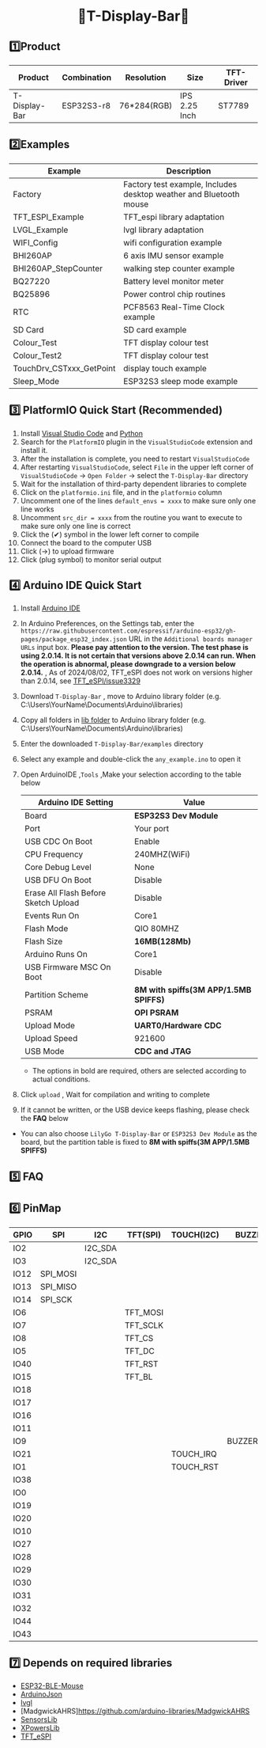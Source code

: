 <h1 align = "center">🌟T-Display-Bar🌟</h1> 

## 1️⃣Product

| Product       | Combination | Resolution  | Size          | TFT-Driver |
| ------------- | ----------- | ----------- | ------------- | ---------- |
| T-Display-Bar | ESP32S3-r8  | 76*284(RGB) | IPS 2.25 Inch | ST7789     |

## 2️⃣Examples

| Example                  | Description                                                        |
| ------------------------ | ------------------------------------------------------------------ |
| Factory                  | Factory test example, Includes desktop weather and Bluetooth mouse |
| TFT_ESPI_Example         | TFT_espi library adaptation                                        |
| LVGL_Example             | lvgl library adaptation                                            |
| WIFI_Config              | wifi configuration example                                         |
| BHI260AP                 | 6 axis IMU sensor example                                          |
| BHI260AP_StepCounter     | walking step counter example                                       |
| BQ27220                  | Battery level monitor meter                                        |
| BQ25896                  | Power control chip routines                                        |
| RTC                      | PCF8563 Real-Time Clock example                                    |
| SD Card                  | SD card example                                                    |
| Colour_Test              | TFT display colour test                                            |
| Colour_Test2             | TFT display colour test                                            |
| TouchDrv_CSTxxx_GetPoint | display touch example                                              |
| Sleep_Mode               | ESP32S3 sleep mode example                                         |

## 3️⃣ PlatformIO Quick Start (Recommended)

1. Install [Visual Studio Code](https://code.visualstudio.com/) and [Python](https://www.python.org/)
2. Search for the `PlatformIO` plugin in the `VisualStudioCode` extension and install it.
3. After the installation is complete, you need to restart `VisualStudioCode`
4. After restarting `VisualStudioCode`, select `File` in the upper left corner of `VisualStudioCode` -> `Open Folder` -> select the `T-Display-Bar` directory
5. Wait for the installation of third-party dependent libraries to complete
6. Click on the `platformio.ini` file, and in the `platformio` column
7. Uncomment one of the lines `default_envs = xxxx` to make sure only one line works
8. Uncomment `src_dir = xxxx` from the routine you want to execute to make sure only one line is correct
9. Click the (✔) symbol in the lower left corner to compile
10. Connect the board to the computer USB
11. Click (→) to upload firmware
12. Click (plug symbol) to monitor serial output

## 4️⃣ Arduino IDE Quick Start

1. Install [Arduino IDE](https://www.arduino.cc/en/software)
2. In Arduino Preferences, on the Settings tab, enter the `https://raw.githubusercontent.com/espressif/arduino-esp32/gh-pages/package_esp32_index.json` URL in the `Additional boards manager URLs` input box. **Please pay attention to the version. The test phase is using 2.0.14. It is not certain that versions above 2.0.14 can run. When the operation is abnormal, please downgrade to a version below 2.0.14.** , As of 2024/08/02, TFT_eSPI does not work on versions higher than 2.0.14, see [TFT_eSPI/issue3329](https://github.com/Bodmer/TFT_eSPI/issues/3329)
3. Download `T-Display-Bar` , move to Arduino library folder (e.g. C:\Users\YourName\Documents\Arduino\libraries)
4. Copy all folders in [lib folder](./lib/) to Arduino library folder (e.g. C:\Users\YourName\Documents\Arduino\libraries)
5. Enter the downloaded `T-Display-Bar/examples` directory
6. Select any example and double-click the `any_example.ino` to open it
7. Open ArduinoIDE ,`Tools` ,Make your selection according to the table below

    | Arduino IDE Setting                  | Value                                   |
    | ------------------------------------ | --------------------------------------- |
    | Board                                | **ESP32S3 Dev Module**                  |
    | Port                                 | Your port                               |
    | USB CDC On Boot                      | Enable                                  |
    | CPU Frequency                        | 240MHZ(WiFi)                            |
    | Core Debug Level                     | None                                    |
    | USB DFU On Boot                      | Disable                                 |
    | Erase All Flash Before Sketch Upload | Disable                                 |
    | Events Run On                        | Core1                                   |
    | Flash Mode                           | QIO 80MHZ                               |
    | Flash Size                           | **16MB(128Mb)**                         |
    | Arduino Runs On                      | Core1                                   |
    | USB Firmware MSC On Boot             | Disable                                 |
    | Partition Scheme                     | **8M with spiffs(3M APP/1.5MB SPIFFS)** |
    | PSRAM                                | **OPI PSRAM**                           |
    | Upload Mode                          | **UART0/Hardware CDC**                  |
    | Upload Speed                         | 921600                                  |
    | USB Mode                             | **CDC and JTAG**                        |

    * The options in bold are required, others are selected according to actual conditions.
8. Click `upload` , Wait for compilation and writing to complete
9.  If it cannot be written, or the USB device keeps flashing, please check the **FAQ** below

* You can also choose `LilyGo T-Display-Bar` or `ESP32S3 Dev Module` as the board, but the partition table is fixed to **8M with spiffs(3M APP/1.5MB SPIFFS)**

## 5️⃣ FAQ

## 6️⃣ PinMap

| GPIO | SPI      | I2C     | TFT(SPI) | TOUCH(I2C) | BUZZER     | BHI260AP(I2C) | BUTTON  | SD(SPI) | USB   | BQ27220 | FLASH128M | UART  |
| ---- | -------- | ------- | -------- | ---------- | ---------- | ------------- | ------- | ------- | ----- | ------- | --------- | ----- |
| IO2  |          | I2C_SDA |          |            |            |               |         |         |       |         |           |       |
| IO3  |          | I2C_SDA |          |            |            |               |         |         |       |         |           |       |
| IO12 | SPI_MOSI |         |          |            |            |               |         |         |       |         |           |       |
| IO13 | SPI_MISO |         |          |            |            |               |         |         |       |         |           |       |
| IO14 | SPI_SCK  |         |          |            |            |               |         |         |       |         |           |       |
| IO6  |          |         | TFT_MOSI |            |            |               |         |         |       |         |           |       |
| IO7  |          |         | TFT_SCLK |            |            |               |         |         |       |         |           |       |
| IO8  |          |         | TFT_CS   |            |            |               |         |         |       |         |           |       |
| IO5  |          |         | TFT_DC   |            |            |               |         |         |       |         |           |       |
| IO40 |          |         | TFT_RST  |            |            |               |         |         |       |         |           |       |
| IO15 |          |         | TFT_BL   |            |            |               |         |         |       |         |           |       |
| IO18 |          |         |          |            |            | BHI260AP_IRQ  |         |         |       |         |           |       |
| IO17 |          |         |          |            |            | BHI260AP_RST  |         |         |       |         |           |       |
| IO16 |          |         |          |            |            | BHI260AP_EN   |         |         |       |         |           |       |
| IO11 |          |         |          |            |            |               |         | SD_CS   |       |         |           |       |
| IO9  |          |         |          |            | BUZZER_PIN |               |         |         |       |         |           |       |
| IO21 |          |         |          | TOUCH_IRQ  |            |               |         |         |       |         |           |       |
| IO1  |          |         |          | TOUCH_RST  |            |               |         |         |       |         |           |       |
| IO38 |          |         |          |            |            |               | Button1 |         |       |         |           |       |
| IO0  |          |         |          |            |            |               | Button2 |         |       |         |           |       |
| IO19 |          |         |          |            |            |               |         |         | USB_N |         |           |       |
| IO20 |          |         |          |            |            |               |         |         | USB_P |         |           |       |
| IO10 |          |         |          |            |            |               |         |         |       | GPOUT   |           |       |
| IO27 |          |         |          |            |            |               |         |         |       |         | SPIHD     |       |
| IO28 |          |         |          |            |            |               |         |         |       |         | SPIWP     |       |
| IO29 |          |         |          |            |            |               |         |         |       |         | SPICS0    |       |
| IO30 |          |         |          |            |            |               |         |         |       |         | SPICLK    |       |
| IO31 |          |         |          |            |            |               |         |         |       |         | SPIQ      |       |
| IO32 |          |         |          |            |            |               |         |         |       |         | SPID      |       |
| IO44 |          |         |          |            |            |               |         |         |       |         |           | U0RXD |
| IO43 |          |         |          |            |            |               |         |         |       |         |           | U0TXD |


 
## 7️⃣ Depends on required libraries
* [ESP32-BLE-Mouse](https://github.com/T-vK/ESP32-BLE-Mouse)
* [ArduinoJson](https://github.com/bblanchon/ArduinoJson)
* [lvgl](https://github.com/lvgl/lvgl)
* [MadgwickAHRS]https://github.com/arduino-libraries/MadgwickAHRS
* [SensorsLib](https://github.com/lewisxhe/SensorsLib)
* [XPowersLib](https://github.com/lewisxhe/XPowersLib)
* [TFT_eSPI](https://github.com/Bodmer/TFT_eSPI)
